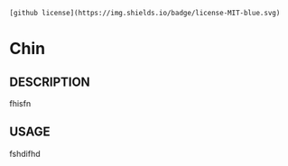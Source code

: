 
    [github license](https://img.shields.io/badge/license-MIT-blue.svg)

# Chin

## DESCRIPTION

fhisfn

## USAGE

fshdifhd
    